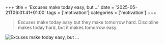 +++
title = 'Excuses make today easy, but ...'
date = '2025-05-21T06:01:41+01:00'
tags = ['motivation']
categories = ['motivation']
+++

> Excuses make today easy but they make tomorrow hard. Discipline makes today hard, but it makes tomorrow easy.

![Excuses make today easy, but ...](/img/which-is-more-important-journey-or-destination.jpg)
